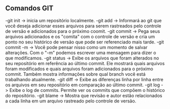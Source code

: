 ## Comandos GIT

-git init -> inicia um repositório localmente.
-git add -> Informará ao git que você deseja adicionar esses arquivos para serem rastreados pelo controle de versão e adicionados para o próximo coomit.
-git commit -> Pega seus arquivos adicionados e os "comita" com o controle de versão e cria um ponto no seu histórico de versão que pode ser referenciado mais tarde.
-git commit -m -> Você pode pensar nisso como um momento de salvar alterações. Com o "-m" podemos escrever uma mensagem para dizer o que modificamos.
-git status -> Exibe os arquivos que foram alterados no seu repositório em referência ao último commit. Ele mostrará quais arquivos foram modificados e quais arquivos foram adicionados para o próximo commit. Também mostra informações sobre qual branch você está trabalhando atualmente.
-git diff -> Exibe as diferenças linha por linha entre os arquivos em seu repositório em comparação ao último commit.
-git log -> Exibe o log de commits. Permite ver os commits que compõem o histórico do repositório.
-git blame -> Mostra que revisão e autor estão relacionados a cada linha em um arquivo rastreado pelo controle de versão.
